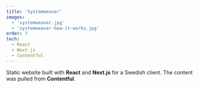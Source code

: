 ```yaml
---
title: 'Systemweaver'
images:
  - 'systemweaver.jpg'
  - 'systemweaver-how-it-works.jpg'
order: 3
tech:
  - React
  - Next.js
  - Contentful
---
```


Static website built with **React** and **Next.js** for a Swedish client. The content was pulled from **Contentful**.
